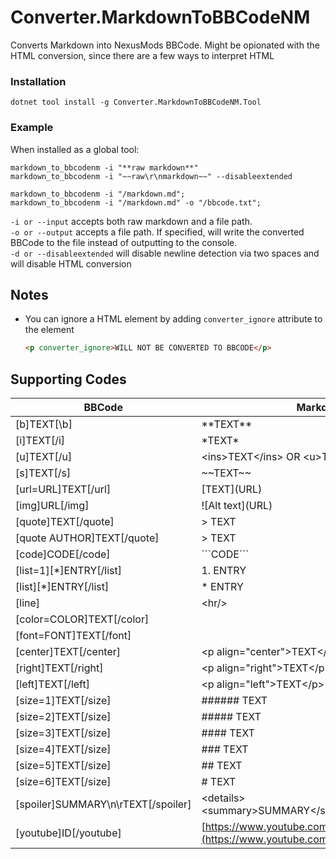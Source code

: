 # Converter.MarkdownToBBCodeNM
Converts Markdown into NexusMods BBCode. Might be opionated with the HTML conversion, since there are a few ways to interpret HTML

### Installation
```shell
dotnet tool install -g Converter.MarkdownToBBCodeNM.Tool
```

### Example
When installed as a global tool:
```shell
markdown_to_bbcodenm -i "**raw markdown**"
markdown_to_bbcodenm -i "~~raw\r\nmarkdown~~" --disableextended

markdown_to_bbcodenm -i "/markdown.md";
markdown_to_bbcodenm -i "/markdown.md" -o "/bbcode.txt";
```
`-i or --input` accepts both raw markdown and a file path.  
`-o or --output` accepts a file path. If specified, will write the
converted BBCode to the file instead of outputting to the console.  
`-d or --disableextended` will disable newline detection via two spaces
and will disable HTML conversion

## Notes
* You can ignore a HTML element by adding `converter_ignore` attribute to the element
  ```HTML
  <p converter_ignore>WILL NOT BE CONVERTED TO BBCODE</p>
  ```

## Supporting Codes
| BBCode                                 | Markdown                                                                  | Implementation |
|----------------------------------------|---------------------------------------------------------------------------|----------------|
| \[b\]TEXT\[\b]                         | \*\*TEXT\*\*                                                              | Markdown       |
| \[i\]TEXT\[/i]                         | \*TEXT\*                                                                  | Markdown       |
| \[u]TEXT\[/u]                          | \<ins\>TEXT\<\/ins\> OR \<u\>TEXT\<\/u\>                                  | HTML           |
| \[s]TEXT\[/s]                          | \~\~TEXT\~\~                                                              | Markdown       |
| \[url=URL]TEXT\[/url]                  | \[TEXT\]\(URL\)                                                           | Markdown       |
| \[img]URL\[/img]                       | \!\[Alt text\]\(URL\)                                                     | Markdown       |
| \[quote]TEXT\[/quote]                  | \> TEXT                                                                   | Markdown       |
| \[quote AUTHOR]TEXT\[/quote]           | \> TEXT                                                                   | Markdown       |
| \[code]CODE\[/code]                    | \`\`\`CODE\`\`\`                                                          | Markdown       |
| \[list=1]\[*]ENTRY\[/list]             | 1. ENTRY                                                                  | Markdown       |
| \[list]\[*]ENTRY\[/list]               | \* ENTRY                                                                  | Markdown       |
| \[line]                                | \<hr\/\>                                                                  | HTML           |
| \[color=COLOR]TEXT\[/color]            |                                                                           |                |
| \[font=FONT]TEXT\[/font]               |                                                                           |                |
| \[center]TEXT\[/center]                | \<p align=\"center\"\>TEXT\<\/p\>                                         | HTML           |
| \[right]TEXT\[/right]                  | \<p align=\"right\"\>TEXT\<\/p\>                                          | HTML           |
| \[left]TEXT\[/left]                    | \<p align=\"left\"\>TEXT\<\/p\>                                           | HTML           |
| \[size=1]TEXT\[/size]                  | ###### TEXT                                                               | Markdown       |
| \[size=2]TEXT\[/size]                  | ##### TEXT                                                                | Markdown       |
| \[size=3]TEXT\[/size]                  | #### TEXT                                                                 | Markdown       |
| \[size=4]TEXT\[/size]                  | ### TEXT                                                                  | Markdown       |
| \[size=5]TEXT\[/size]                  | ## TEXT                                                                   | Markdown       |
| \[size=6]TEXT\[/size]                  | # TEXT                                                                    | Markdown       |
| \[spoiler]SUMMARY\\n\\rTEXT\[/spoiler] | \<details\>\<summary\>SUMMARY\<\/summary\>TEXT\<\/details\>               | HTML           |
| \[youtube]ID\[/youtube]                | \[https://www.youtube.com/watch?v=ID](https://www.youtube.com/watch?v=ID) | Markdown       |
